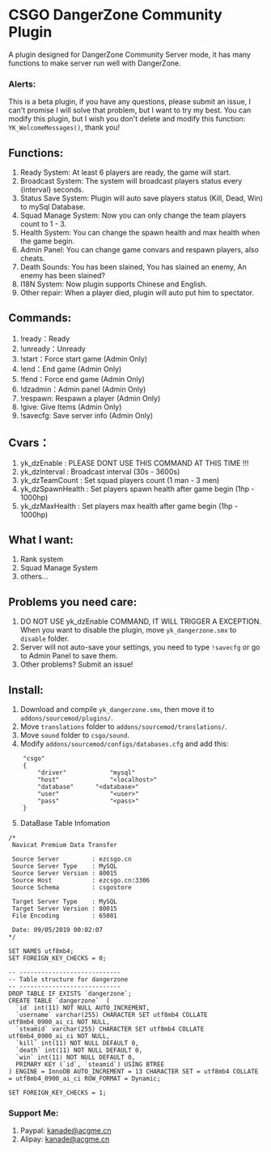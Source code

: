 # CSGO DangerZone Community Plugin
A plugin designed for DangerZone Community Server mode, it has many functions to make server run well with DangerZone.

### Alerts:
This is a beta plugin, if you have any questions, please submit an issue, I can't promise I will solve that problem, but I want to try my best.
You can modify this plugin, but I wish you don't delete and modify this function: `YK_WelcomeMessages()`, thank you!

## Functions:

1. Ready System: At least 6 players are ready, the game will start.
2. Broadcast System: The system will broadcast players status every {interval} seconds.
3. Status Save System: Plugin will auto save players status (Kill, Dead, Win) to mySql Database.
4. Squad Manage System: Now you can only change the team players count to 1 - 3.
5. Health System: You can change the spawn health and max health when the game begin.
6. Admin Panel: You can change game convars and respawn players, also cheats.
7. Death Sounds: You has been slained, You has slained an enemy, An enemy has been slained?
8. I18N System: Now plugin supports Chinese and English.
9. Other repair: When a player died, plugin will auto put him to spectator.

## Commands:

1. !ready：Ready
2. !unready：Unready
3. !start：Force start game (Admin Only)
4. !end：End game (Admin Only)
5. !fend：Force end game (Admin Only)
6. !dzadmin：Admin panel (Admin Only)
7. !respawn: Respawn a player (Admin Only)
8. !give: Give Items (Admin Only)
9. !savecfg: Save server info (Admin Only)

## Cvars：

1. yk_dzEnable : PLEASE DONT USE THIS COMMAND AT THIS TIME !!!
2. yk_dzInterval : Broadcast interval (30s - 3600s)
3. yk_dzTeamCount : Set squad players count (1 man - 3 men)
4. yk_dzSpawnHealth : Set players spawn health after game begin (1hp - 1000hp)
5. yk_dzMaxHealth : Set players max health after game begin (1hp - 1000hp)

## What I want:

1. Rank system
2. Squad Manage System
3. others...

## Problems you need care:

1. DO NOT USE yk_dzEnable COMMAND, IT WILL TRIGGER A EXCEPTION. When you want to disable the plugin, move `yk_dangerzone.smx` to `disable` folder.
2. Server will not auto-save your settings, you need to type `!savecfg` or go to Admin Panel to save them.
3. Other problems? Submit an issue!

## Install:

1. Download and compile `yk_dangerzone.smx`, then move it to `addons/sourcemod/plugins/`.
2. Move `translations` folder to `addons/sourcemod/translations/`.
3. Move `sound` folder to `csgo/sound`.
4. Modify `addons/sourcemod/configs/databases.cfg` and add this:
```
	"csgo"
	{
		"driver"			"mysql"
		"host"				"<localhost>"
		"database"		"<database>"
		"user"				"<user>"
		"pass"				"<pass>"
	}
```
5. DataBase Table Infomation
```
/*
 Navicat Premium Data Transfer

 Source Server         : ezcsgo.cn
 Source Server Type    : MySQL
 Source Server Version : 80015
 Source Host           : ezcsgo.cn:3306
 Source Schema         : csgostore

 Target Server Type    : MySQL
 Target Server Version : 80015
 File Encoding         : 65001

 Date: 09/05/2019 00:02:07
*/

SET NAMES utf8mb4;
SET FOREIGN_KEY_CHECKS = 0;

-- ----------------------------
-- Table structure for dangerzone
-- ----------------------------
DROP TABLE IF EXISTS `dangerzone`;
CREATE TABLE `dangerzone`  (
  `id` int(11) NOT NULL AUTO_INCREMENT,
  `username` varchar(255) CHARACTER SET utf8mb4 COLLATE utf8mb4_0900_ai_ci NOT NULL,
  `steamid` varchar(255) CHARACTER SET utf8mb4 COLLATE utf8mb4_0900_ai_ci NOT NULL,
  `kill` int(11) NOT NULL DEFAULT 0,
  `death` int(11) NOT NULL DEFAULT 0,
  `win` int(11) NOT NULL DEFAULT 0,
  PRIMARY KEY (`id`, `steamid`) USING BTREE
) ENGINE = InnoDB AUTO_INCREMENT = 13 CHARACTER SET = utf8mb4 COLLATE = utf8mb4_0900_ai_ci ROW_FORMAT = Dynamic;

SET FOREIGN_KEY_CHECKS = 1;
```

### Support Me:
1. Paypal: kanade@acgme.cn
2. Alipay: kanade@acgme.cn